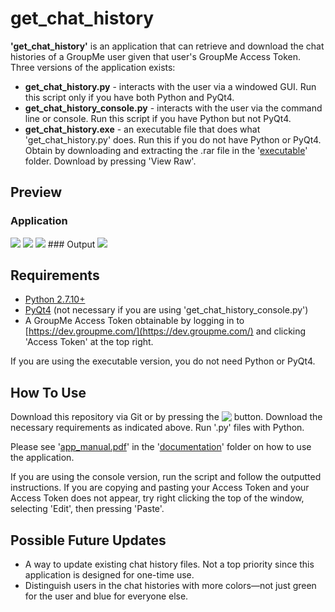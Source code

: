 get_chat_history
=======

**'get_chat_history'** is an application that can retrieve and download the chat histories of a GroupMe user given that user's GroupMe Access Token. Three versions of the application exists:
* **get_chat_history.py** - interacts with the user via a windowed GUI. Run this script only if you have both Python and PyQt4.
* **get_chat_history_console.py** - interacts with the user via the command line or console. Run this script if you have Python but not PyQt4.
* **get_chat_history.exe** - an executable file that does what 'get_chat_history.py' does. Run this if you do not have Python or PyQt4. Obtain by downloading and extracting the .rar file in the '[executable](https://github.com/1Paint/groupme_chat_history/tree/master/executable)' folder. Download by pressing 'View Raw'.

Preview
-------
### Application
<img src="http://i.imgur.com/N0Zqphs.png">

<img src="http://i.imgur.com/5wgm16i.png">

<img src="http://i.imgur.com/YzT7iOv.png">
### Output
<img src="http://i.imgur.com/mV7iA3H.png">

Requirements
-------
* [Python 2.7.10+](https://www.python.org/downloads/)
* [PyQt4](https://www.riverbankcomputing.com/software/pyqt/download) (not necessary if you are using 'get_chat_history_console.py')
* A GroupMe Access Token obtainable by logging in to [https://dev.groupme.com/](https://dev.groupme.com/) and clicking 'Access Token' at the top right.

If you are using the executable version, you do not need Python or PyQt4.

How To Use
-------
Download this repository via Git or by pressing the <a href="https://github.com/1Paint/GroupMe-Chat-History/archive/master.zip"><img src="http://i.imgur.com/RAFO5da.png button" align="top"></a> button.
Download the necessary requirements as indicated above. Run '.py' files with Python.

Please see '[app_manual.pdf](https://github.com/1Paint/groupme_chat_history/blob/master/documentation/app_manual.pdf)' in the '[documentation](https://github.com/1Paint/groupme_chat_history/tree/master/documentation)' folder on how to use the application.

If you are using the console version, run the script and follow the outputted instructions. If you are copying and pasting your Access Token and your Access Token does not appear, try right clicking the top of the window, selecting 'Edit', then pressing 'Paste'.

Possible Future Updates
-------
* A way to update existing chat history files. Not a top priority since this application is designed for one-time use.
* Distinguish users in the chat histories with more colors&mdash;not just green for the user and blue for everyone else.
